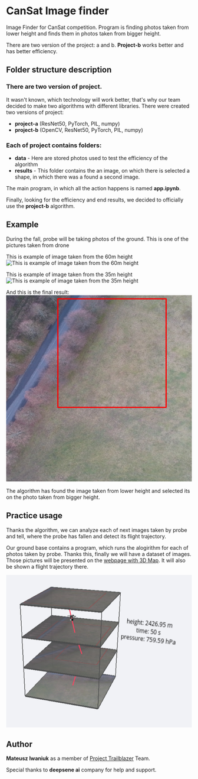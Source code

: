 # CanSat Image finder
Image Finder for CanSat competition. Program is finding photos taken from lower height and finds them in photos taken from bigger height.

There are two version of the project: a and b. 
**Project-b** works better and has better efficiency.

## Folder structure description
### There are two version of project.
It wasn't known, which technology will work better, that's why our team decided to make two algorithms with different libraries. There were created two versions of project: 
- **project-a** (ResNet50, PyTorch, PIL, numpy)
- **project-b** (OpenCV, ResNet50, PyTorch, PIL, numpy)
 
 ### Each of project contains folders:

 - **data** - Here are stored photos used to test the efficiency of the algorithm
 - **results** - This folder contains the an image, on which there is  selected a shape, in which there was a found a second image.

The main program, in which all the action happens   is named **app.ipynb**. 

Finally, looking for the efficiency and end results, we decided to officially use the **project-b** algorithm.

## Example 
During the fall, probe will be taking photos of the ground. This is one of the pictures taken from drone 

This is example of image taken from the 60m height
![This is example of image taken from the 60m height](readme/small1_img.JPG)

This is example of image taken from the 35m height
![This is example of image taken from the 35m height](readme/big1_img.JPG)

And this is the final result:
![Result](readme/result1_img.png)


The algorithm has found the image taken from lower height and selected its on the photo taken from bigger height. 

## Practice usage
Thanks the algorithm, we can analyze each of next images taken by probe and tell, where the probe has fallen and detect its flight trajectory. 

Our ground base contains a program, which runs the alogirithm for each of photos taken by probe. Thanks this, finally we will have a dataset of images. 
Those pictures will be presented  on the [webpage with 3D Map](https://github.com/Iwaniukooo11/cansat_data). It will also be shown a flight trajectory there. 

![How it wokrs with 3D Model](readme/map3d.png)

## Author
**Mateusz Iwaniuk** as a member of [Project Trailblazer](http://www.project-trailblazer.pl/) Team.

Special thanks to **deepsene ai** company for help and support.







 
	 





